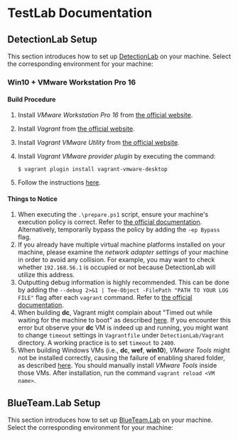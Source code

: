 # TestLab Documentation

## DetectionLab Setup

This section introduces how to set up [DetectionLab](https://github.com/clong/DetectionLab) on your machine. Select the corresponding environment for your machine:

### Win10 + VMware Workstation Pro 16

#### Build Procedure

1. Install *VMware Workstation Pro 16* from [the official website](https://www.vmware.com/products/workstation-pro/workstation-pro-evaluation.html).
2. Install *Vagrant* from [the official website](https://www.vagrantup.com/downloads).
3. Install *Vagrant VMware Utility* from [the official website](https://www.vagrantup.com/vmware/downloads).
4. Install *Vagrant VMware provider plugin* by executing the command:

   `$ vagrant plugin install vagrant-vmware-desktop`

5. Follow the instructions [here](https://www.detectionlab.network/deployment/windowsvm/#instructions).

#### Things to Notice

1. When executing the `.\prepare.ps1` script, ensure your machine's execution policy is correct. Refer to [the official documentation](https://docs.microsoft.com/en-us/powershell/module/microsoft.powershell.core/about/about_execution_policies?preserve-view=true&view=powershell-7.2&viewFallbackFrom=powershell-7.1). Alternatively, temporarily bypass the policy by adding the `-ep Bypass` flag.
2. If you already have multiple virtual machine platforms installed on your machine, please examine the *network adapter settings* of your machine in order to avoid any collision. For example, you may want to check whether `192.168.56.1` is occupied or not because DetectionLab will utilize this address.
3. Outputting debug information is highly recommended. This can be done by adding the `--debug 2>&1 | Tee-Object -FilePath "PATH TO YOUR LOG FILE"` flag after each `vagrant` command. Refer to [the official documentation](https://www.vagrantup.com/docs/other/debugging).
4. When building **dc**, Vagrant might complain about "Timed out while waiting for the machine to boot" as described [here](https://github.com/clong/DetectionLab/issues/827). If you encounter this error but observe your **dc** VM is indeed up and running, you might want to change `timeout` settings in `Vagrantfile` under `DetectionLab/Vagrant` directory. A working practice is to set `timeout` to `2400`.
5. When building Windows VMs (i.e., **dc**, **wef**, **win10**), *VMware Tools* might not be installed correctly, causing the failure of enabling shared folder, as described [here](https://github.com/clong/DetectionLab/issues/720). You should manually install *VMware Tools* inside those VMs. After installation, run the command `vagrant reload <VM name>`.

## BlueTeam.Lab Setup

This section introduces how to set up [BlueTeam.Lab](https://github.com/op7ic/BlueTeam.Lab) on your machine. Select the corresponding environment for your machine:
